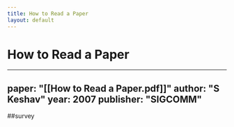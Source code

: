 ```yaml
---
title: How to Read a Paper
layout: default
---
```


# How to Read a Paper

---
paper: "[[How to Read a Paper.pdf]]"
author: "S Keshav"
year: 2007
publisher: "SIGCOMM"
---
##survey